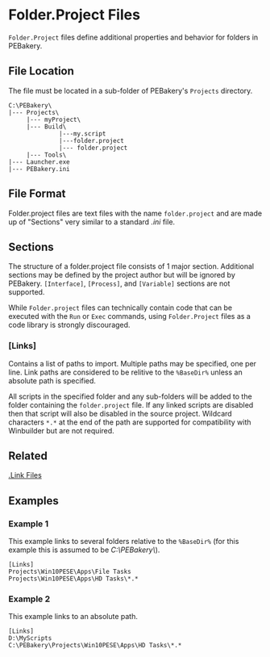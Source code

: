 # Folder.Project Files

`Folder.Project` files define additional properties and behavior for folders in PEBakery.

## File Location

The file must be located in a sub-folder of PEBakery's `Projects` directory.

```text
C:\PEBakery\
|--- Projects\
     |--- myProject\
     |--- Build\
              |---my.script
              |---folder.project
              |--- folder.project
     |--- Tools\
|--- Launcher.exe
|--- PEBakery.ini
```

## File Format

Folder.project files are text files with the name `folder.project` and are made up of "Sections" very similar to a standard _.ini_ file.

## Sections

The structure of a folder.project file consists of 1 major section. Additional sections may be defined by the project author but will be ignored by PEBakery. `[Interface]`, `[Process]`, and `[Variable]` sections are not supported.

While `Folder.project` files can technically contain code that can be executed with the `Run` or `Exec` commands, using `Folder.Project` files as a code library is strongly discouraged.

### [Links]

Contains a list of paths to import. Multiple paths may be specified, one per line. Link paths are considered to be relitive to the `%BaseDir%` unless an absolute path is specified.

All scripts in the specified folder and any sub-folders will be added to the folder containing the `folder.project` file. If any linked scripts are disabled then that script will also be disabled in the source project. Wildcard characters `*.*` at the end of the path are supported for compatibility with Winbuilder but are not required.

## Related

[.Link Files](./LinkFiles.md)

## Examples

### Example 1

This example links to several folders relative to the `%BaseDir%` (for this example this is assumed to be _C:\PEBakery\\_).

```pebakery
[Links]
Projects\Win10PESE\Apps\File Tasks
Projects\Win10PESE\Apps\HD Tasks\*.*
```

### Example 2

This example links to an absolute path.

```pebakery
[Links]
D:\MyScripts
C:\PEBakery\Projects\Win10PESE\Apps\HD Tasks\*.*
```
